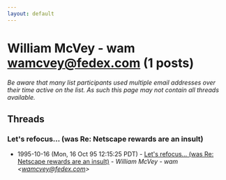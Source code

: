 ```yaml
---
layout: default
---
```


# William McVey - wam <wamcvey@fedex.com> (1 posts)

_Be aware that many list participants used multiple email addresses over their time active on the list. As such this page may not contain all threads available._

## Threads

### Let's refocus... (was Re: Netscape rewards are an insult)
+ 1995-10-16 (Mon, 16 Oct 95 12:15:25 PDT) - [Let's refocus... (was Re: Netscape rewards are an insult)](/archive/1995/10/5f7db306f6fd1e1225bb75b28f4f3a790199af011699de0fc98d8177272761fb) - _William McVey - wam \<wamcvey@fedex.com\>_

